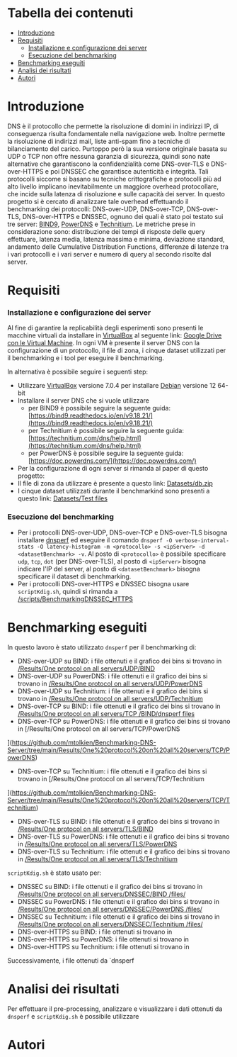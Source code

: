# Tabella dei contenuti
- [Introduzione](https://github.com/mtolkien/Benchmarking-DNS-Server/tree/main#Introduzione)
- [Requisiti](https://github.com/mtolkien/Benchmarking-DNS-Server/tree/main#Requisiti)
  - [Installazione e configurazione dei server](https://github.com/mtolkien/Benchmarking-DNS-Server/tree/main#Installazione-e-configurazione-dei-server)
  - [Esecuzione del benchmarking](https://github.com/mtolkien/Benchmarking-DNS-Server/tree/main#Esecuzione-del-benchmarking)
- [Benchmarking eseguiti](https://github.com/mtolkien/Benchmarking-DNS-Server/tree/main#Benchmarking-eseguiti)  
- [Analisi dei risultati](https://github.com/mtolkien/Benchmarking-DNS-Server/tree/main#Analisi-dei-risultati)
- [Autori](https://github.com/mtolkien/Benchmarking-DNS-Server/tree/main#Autori)
# Introduzione
DNS è il protocollo che permette la risoluzione di domini in indirizzi IP, di conseguenza risulta fondamentale nella navigazione web. Inoltre permette la risoluzione di indirizzi mail, liste anti-spam fino a tecniche di bilanciamento del carico. Purtoppo però la sua versione originale basata su UDP o TCP non offre nessuna garanzia di sicurezza, quindi sono nate alternative che garantiscono la confidenzialità come DNS-over-TLS e DNS-over-HTTPS e poi DNSSEC che garantisce autenticità e integrità. Tali protocolli siccome si basano su tecniche crittografiche e protocolli più ad alto livello implicano inevitabilmente un maggiore overhead protocollare, che incide sulla latenza di risoluzione e sulle capacità dei server.
In questo progetto si è cercato di analizzare tale overhead effettuando il benchmarking dei protocolli: DNS-over-UDP, DNS-over-TCP, DNS-over-TLS, DNS-over-HTTPS e DNSSEC, ognuno dei quali è stato poi testato sui tre server: [BIND9](https://www.isc.org/bind/), [PowerDNS](https://www.powerdns.com/) e [Technitium](https://technitium.com/dns/). Le metriche prese in considerazione sono: distribuzione dei tempi di risposte delle query effettuare, latenza media, latenza massima e minima, deviazione standard, andamento delle Cumulative Distribution Functions, differenze di latenze tra i vari protocolli e i vari server e numero di query al secondo risolte dal server.

# Requisiti 
### Installazione e configurazione dei server
Al fine di garantire la replicabilità degli esperimenti sono presenti le macchine virtuali da installare in [VirtualBox](https://www.virtualbox.org/) al seguente link: [Google Drive con le Virtual Machine](https://drive.google.com/drive/folders/1RAqFOcWnDRnGb0TJHqvzB3Bh9TGvJJyF?usp=sharing). In ogni VM è presente il server DNS con la configurazione di un protocollo, il file di zona, i cinque dataset utilizzati per il benchmarking e i tool per eseguire il benchmarking.

In alternativa è possibile seguire i seguenti step:
- Utilizzare [VirtualBox](https://www.virtualbox.org/) versione 7.0.4 per installare [Debian](https://www.debian.org/distrib/) versione 12 64-bit
- Installare il server DNS che si vuole utilizzare
  - per BIND9 è possibile seguire la seguente guida: [https://bind9.readthedocs.io/en/v9.18.21/](https://bind9.readthedocs.io/en/v9.18.21/)
  - per Technitium è possibile seguire la seguente guida: [https://technitium.com/dns/help.html](https://technitium.com/dns/help.html)
  - per PowerDNS è possibile seguire la seguente guida: [https://doc.powerdns.com/](https://doc.powerdns.com/)
- Per la configurazione di ogni server si rimanda al paper di questo progetto: []()
- Il file di zona da utilizzare è presente a questo link: [Datasets/db.zip](https://github.com/mtolkien/Benchmarking-DNS-Server/blob/main/Datasets/db.zip)
- I cinque dataset utilizzati durante il benchmarkind sono presenti a questo link: [Datasets/Test files](https://github.com/mtolkien/Benchmarking-DNS-Server/tree/main/Datasets/Test%20files)
### Esecuzione del benchmarking  
- Per i protocolli DNS-over-UDP, DNS-over-TCP e DNS-over-TLS bisogna installare [dnsperf](https://github.com/DNS-OARC/dnsperf) ed eseguire il comando `dnsperf -O verbose-interval-stats -O latency-histogram -m <protocollo> -s <ipServer> -d <datasetBenchmark> -v`. Al posto di `<protocollo>` è possibile specificare `udp`, `tcp`, `dot` (per DNS-over-TLS), al posto di `<ipServer>` bisogna indicare l'IP del server, al posto di `<datasetBenchmark>` bisogna specificare il dataset di benchmarking.
- Per i protocolli DNS-over-HTTPS e DNSSEC bisogna usare `scriptKdig.sh`, quindi si rimanda a [/scripts/BenchmarkingDNSSEC_HTTPS](https://github.com/mtolkien/Benchmarking-DNS-Server/tree/main/scripts/BenchmarkingDNSSEC_HTTPS)

# Benchmarking eseguiti
In questo lavoro è stato utilizzato `dnsperf` per il benchmarking di:
- DNS-over-UDP su BIND: i file ottenuti e il grafico dei bins si trovano in [/Results/One protocol on all servers/UDP/BIND](https://github.com/mtolkien/Benchmarking-DNS-Server/tree/main/Results/One%20protocol%20on%20all%20servers/UDP/BIND)
- DNS-over-UDP su PowerDNS: i file ottenuti e il grafico dei bins si trovano in [/Results/One protocol on all servers/UDP/PowerDNS
](https://github.com/mtolkien/Benchmarking-DNS-Server/tree/main/Results/One%20protocol%20on%20all%20servers/UDP/PowerDNS)
- DNS-over-UDP su Technitium: i file ottenuti e il grafico dei bins si trovano in [/Results/One protocol on all servers/UDP/Technitium
](https://github.com/mtolkien/Benchmarking-DNS-Server/tree/main/Results/One%20protocol%20on%20all%20servers/UDP/Technitium)
- DNS-over-TCP su BIND: i file ottenuti e il grafico dei bins si trovano in [/Results/One protocol on all servers/TCP
/BIND/dnsperf files](https://github.com/mtolkien/Benchmarking-DNS-Server/tree/main/Results/One%20protocol%20on%20all%20servers/TCP/BIND)
- DNS-over-TCP su PowerDNS: i file ottenuti e il grafico dei bins si trovano in [/Results/One protocol on all servers/TCP/PowerDNS

](https://github.com/mtolkien/Benchmarking-DNS-Server/tree/main/Results/One%20protocol%20on%20all%20servers/TCP/PowerDNS)
- DNS-over-TCP su Technitium: i file ottenuti e il grafico dei bins si trovano in [/Results/One protocol on all servers/TCP/Technitium

](https://github.com/mtolkien/Benchmarking-DNS-Server/tree/main/Results/One%20protocol%20on%20all%20servers/TCP/Technitium)
- DNS-over-TLS su BIND: i file ottenuti e il grafico dei bins si trovano in [/Results/One protocol on all servers/TLS/BIND
](https://github.com/mtolkien/Benchmarking-DNS-Server/tree/main/Results/One%20protocol%20on%20all%20servers/TLS/BIND)
- DNS-over-TLS su PowerDNS: i file ottenuti e il grafico dei bins si trovano in [/Results/One protocol on all servers/TLS/PowerDNS
](https://github.com/mtolkien/Benchmarking-DNS-Server/tree/main/Results/One%20protocol%20on%20all%20servers/TLS/PowerDNS)
- DNS-over-TLS su Technitium: i file ottenuti e il grafico dei bins si trovano in [/Results/One protocol on all servers/TLS/Technitium
](https://github.com/mtolkien/Benchmarking-DNS-Server/tree/main/Results/One%20protocol%20on%20all%20servers/TLS/Technitium)

`scriptKdig.sh` è stato usato per:
- DNSSEC su BIND: i file ottenuti e il grafico dei bins si trovano in [/Results/One protocol on all servers/DNSSEC/BIND
/files/](https://github.com/mtolkien/Benchmarking-DNS-Server/tree/main/Results/One%20protocol%20on%20all%20servers/DNSSEC/BIND/files)
- DNSSEC su PowerDNS: i file ottenuti e il grafico dei bins si trovano in [/Results/One protocol on all servers/DNSSEC/PowerDNS
/files/](https://github.com/mtolkien/Benchmarking-DNS-Server/tree/main/Results/One%20protocol%20on%20all%20servers/DNSSEC/PowerDNS/files)
- DNSSEC su Technitium: i file ottenuti e il grafico dei bins si trovano in [/Results/One protocol on all servers/DNSSEC/Technitium
/files/](https://github.com/mtolkien/Benchmarking-DNS-Server/tree/main/Results/One%20protocol%20on%20all%20servers/DNSSEC/Technitium/files)
- DNS-over-HTTPS su BIND: i file ottenuti si trovano in []()
- DNS-over-HTTPS su PowerDNS: i file ottenuti si trovano in []()
- DNS-over-HTTPS su Technitium: i file ottenuti si trovano in []()

Successivamente, i file ottenuti da `dnsperf
  
# Analisi dei risultati
Per effettuare il pre-processing, analizzare e visualizzare i dati ottenuti da `dnsperf` e `scriptKdig.sh` è possibile utilizzare

# Autori
